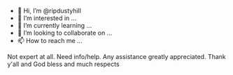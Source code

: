 - 👋 Hi, I’m @ripdustyhill
- 👀 I’m interested in ...
- 🌱 I’m currently learning ...
- 💞️ I’m looking to collaborate on ...
- 📫 How to reach me ...

<!---
ripdustyhill/ripdustyhill is a ✨ special ✨ repository because its `README.md` (this file) appears on your GitHub profile.
You can click the Preview link to take a look at your changes.
--->
Not expert at all.  Need info/help.
Any assistance greatly appreciated.
Thank y'all and God bless and much
respects
